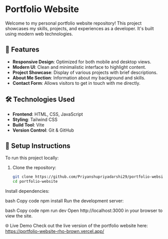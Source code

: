 # Portfolio Website

Welcome to my personal portfolio website repository! This project showcases my skills, projects, and experiences as a developer. It's built using modern web technologies.

## 🚀 Features

- **Responsive Design**: Optimized for both mobile and desktop views.
- **Modern UI**: Clean and minimalistic interface to highlight content.
- **Project Showcase**: Display of various projects with brief descriptions.
- **About Me Section**: Information about my background and skills.
- **Contact Form**: Allows visitors to get in touch with me directly.

## 🛠️ Technologies Used

- **Frontend**: HTML, CSS, JavaScript
- **Styling**: Tailwind CSS
- **Build Tool**: Vite
- **Version Control**: Git & GitHub



## 🔧 Setup Instructions

To run this project locally:

1. Clone the repository:

   ```bash
   git clone https://github.com/Priyanshupriyadarshi29/portfolio-website.git
   cd portfolio-website
Install dependencies:

bash
Copy code
npm install
Run the development server:

bash
Copy code
npm run dev
Open http://localhost:3000 in your browser to view the site.

🌐 Live Demo
Check out the live version of the portfolio website here: https://portfolio-website-rho-brown.vercel.app/

